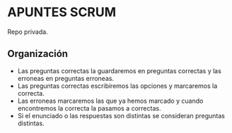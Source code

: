 # APUNTES SCRUM


Repo privada.

## Organización


- Las preguntas correctas la guardaremos en preguntas correctas y las erroneas en preguntas erroneas.
- Las preguntas correctas escribiremos las opciones y marcaremos la correcta.
- Las erroneas marcaremos las que ya hemos marcado y cuando encontremos la correcta la pasamos a correctas.
- Si el enunciado o las respuestas son distintas se consideran preguntas distintas.